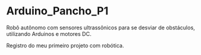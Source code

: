 # Arduino_Pancho_P1
Robô autônomo com sensores ultrassônicos para se desviar de obstáculos, utilizando Arduinos e motores DC. 

Registro do meu primeiro projeto com robótica. 
